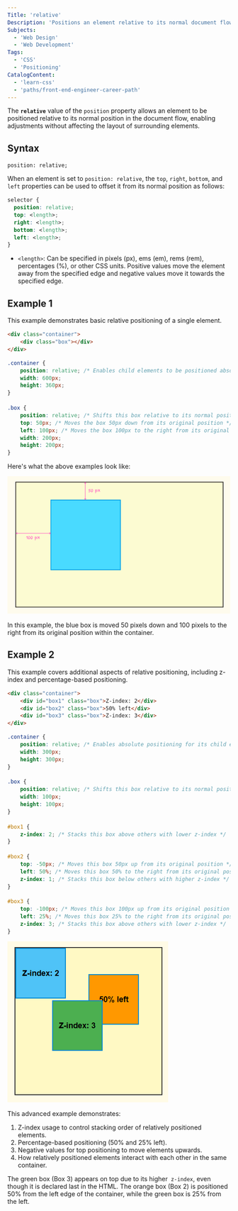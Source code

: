 ```yaml
---
Title: 'relative' 
Description: 'Positions an element relative to its normal document flow placement, allowing for improved styling control.' 
Subjects: 
  - 'Web Design'
  - 'Web Development'
Tags:
  - 'CSS'
  - 'Positioning'
CatalogContent:
  - 'learn-css'
  - 'paths/front-end-engineer-career-path'
---
```


The **`relative`** value of the `position` property allows an element to be positioned relative to its normal position in the document flow, enabling adjustments without affecting the layout of surrounding elements.

## Syntax
```pseudo
position: relative;
```
When an element is set to `position: relative`, the `top`, `right`, `bottom`, and `left` properties can be used to offset it from its normal position as follows:

```css
selector {
  position: relative;
  top: <length>;
  right: <length>;
  bottom: <length>;
  left: <length>;
}
```

- `<length>`: Can be specified in pixels (px), ems (em), rems (rem), percentages (%), or other CSS units. Positive values move the element away from the specified edge and negative values move it towards the specified edge.

## Example 1

This example demonstrates basic relative positioning of a single element.

```html
<div class="container">
    <div class="box"></div>
</div>
```

```css
.container {
    position: relative; /* Enables child elements to be positioned absolutely within this container */
    width: 600px;
    height: 360px;
}

.box {
    position: relative; /* Shifts this box relative to its normal position */
    top: 50px; /* Moves the box 50px down from its original position */
    left: 100px; /* Moves the box 100px to the right from its original position */
    width: 200px;
    height: 200px;
}

```

Here's what the above examples look like:

![CSS Position Relative Example](https://raw.githubusercontent.com/Codecademy/docs/main/media/css-position-relative-ex1.png)

In this example, the blue box is moved 50 pixels down and 100 pixels to the right from its original position within the container.

## Example 2

This example covers additional aspects of relative positioning, including z-index and percentage-based positioning.
```html
<div class="container">
    <div id="box1" class="box">Z-index: 2</div>
    <div id="box2" class="box">50% left</div>
    <div id="box3" class="box">Z-index: 3</div>
</div>
```

```css
.container {
    position: relative; /* Enables absolute positioning for its child elements */
    width: 300px;
    height: 300px;
}

.box {
    position: relative; /* Shifts this box relative to its normal position */
    width: 100px;
    height: 100px;
}

#box1 {
    z-index: 2; /* Stacks this box above others with lower z-index */
}

#box2 {
    top: -50px; /* Moves this box 50px up from its original position */
    left: 50%; /* Moves this box 50% to the right from its original position */
    z-index: 1; /* Stacks this box below others with higher z-index */
}

#box3 {
    top: -100px; /* Moves this box 100px up from its original position */
    left: 25%; /* Moves this box 25% to the right from its original position */
    z-index: 3; /* Stacks this box above others with lower z-index */
}

```

![z-index and percentage-based positioning.](https://raw.githubusercontent.com/Codecademy/docs/main/media/css-position-relative-ex2.png)

This advanced example demonstrates:

1. Z-index usage to control stacking order of relatively positioned elements.
2. Percentage-based positioning (50% and 25% left).
3. Negative values for top positioning to move elements upwards.
4. How relatively positioned elements interact with each other in the same container.

The green box (Box 3) appears on top due to its higher` z-index`, even though it is declared last in the HTML. The orange box (Box 2) is positioned 50% from the left edge of the container, while the green box is 25% from the left.

